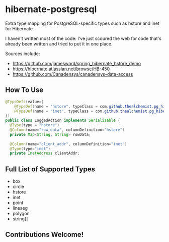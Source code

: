 hibernate-postgresql
====================

Extra type mapping for PostgreSQL-specific types such as hstore and inet for Hibernate.

I haven't written most of the code: I've just scoured the web for code that's already been written and tried to put it in one place.

Sources include:
* https://github.com/jamesward/spring_hibernate_hstore_demo
* https://hibernate.atlassian.net/browse/HB-450
* https://github.com/Canadensys/canadensys-data-access

## How To Use

```java
@TypeDefs(value={
    @TypeDef(name = "hstore", typeClass = com.github.thealchemist.pg_hibernate.HstoreType.class),
    @TypeDef(name = "inet", typeClass = com.github.thealchemist.pg_hibernate.InetAddressType.class)
})
public class LoggedAction implements Serializable {
  @Type(type = "hstore")
  @Column(name="row_data", columnDefinition="hstore")
  private Map<String, String> rowData;
	
  @Column(name="client_addr", columnDefinition="inet")
  @Type(type="inet")
  private InetAddress clientAddr;
```

## Full List of Supported Types
* box
* circle
* hstore
* inet
* point
* lineseg
* polygon
* string[]

## Contributions Welcome!
